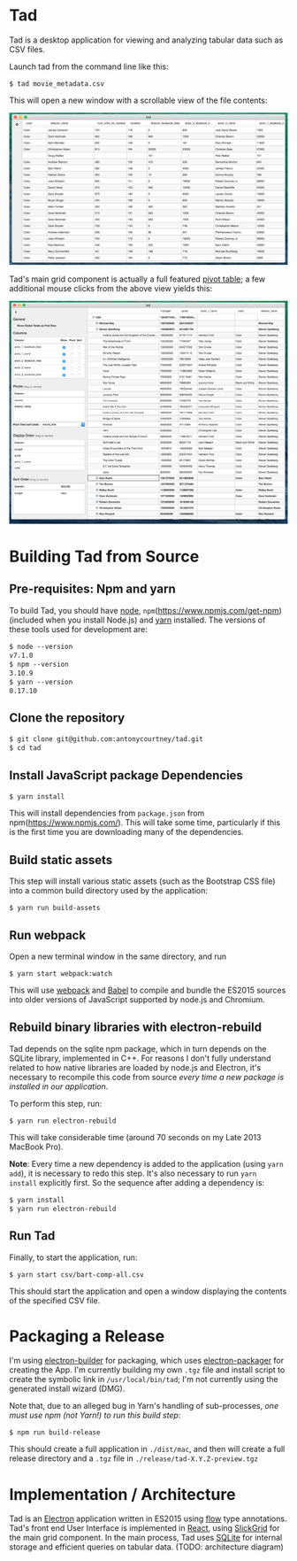 # Tad

Tad is a desktop application for viewing and analyzing tabular data such as CSV files.

Launch tad from the command line like this:

    $ tad movie_metadata.csv

This will open a new window with a scrollable view of the file contents:

![Tad screenshot](doc/screenshots/tad-movies-unpivoted.png "Unpivoted view of CSV file")

Tad's main grid component is actually a full featured
[pivot table](https://en.wikipedia.org/wiki/Pivot_table); a few additional mouse clicks from the above view yields this:

![tad screenshot](doc/screenshots/movie_pivots.png "Movie Metadata with Pivots")

# Building Tad from Source

## Pre-requisites:  Npm and yarn

To build Tad, you should have [node](https://nodejs.org/en/), `npm`(https://www.npmjs.com/get-npm) (included when you install Node.js) and [yarn](https://yarnpkg.com/) installed.  The versions of these tools used for development are:

    $ node --version
    v7.1.0
    $ npm --version
    3.10.9
    $ yarn --version
    0.17.10

## Clone the repository

    $ git clone git@github.com:antonycourtney/tad.git
    $ cd tad

## Install JavaScript package Dependencies

    $ yarn install

This will install dependencies from `package.json` from npm(https://www.npmjs.com/). This will take some time, particularly if this is the first time you are downloading many of the dependencies.

## Build static assets

This step will install various static assets (such as the Bootstrap CSS file) into a common build directory used by the application:

    $ yarn run build-assets

## Run webpack

Open a new terminal window in the same directory, and run

    $ yarn start webpack:watch

This will use [webpack](https://webpack.github.io/) and [Babel](https://babeljs.io/) to compile and bundle the ES2015 sources into older versions of JavaScript supported by node.js and Chromium.

## Rebuild binary libraries with electron-rebuild

Tad depends on the sqlite npm package, which in turn depends on the SQLite library, implemented in C++.  For reasons I don't fully understand related to how native libraries are
loaded by node.js and Electron, it's necessary to recompile this code from source
*every time a new package is installed in our application*.

To perform this step, run:

    $ yarn run electron-rebuild

This will take considerable time (around 70 seconds on my Late 2013 MacBook Pro).

**Note**:  Every time a new dependency is added to the application (using `yarn add`), it is necessary to redo this step.
It's also necessary to run `yarn install` explicitly first. So the sequence after adding a dependency is:

    $ yarn install
    $ yarn run electron-rebuild

## Run Tad

Finally, to start the application, run:

    $ yarn start csv/bart-comp-all.csv

This should start the application and open a window displaying the contents of the specified CSV file.

# Packaging a Release

I'm using   [electron-builder](https://github.com/electron-userland/electron-builder) for packaging, which uses [electron-packager](https://github.com/electron-userland/electron-packager) for creating
the App. I'm currently building my own `.tgz` file and install script to create the symbolic
link in `/usr/local/bin/tad`; I'm not currently using the generated install wizard (DMG).

Note that, due to an alleged bug in Yarn's handling of sub-processes, *one must use npm (not Yarn!) to run this build step*:

    $ npm run build-release

This should create a full application in `./dist/mac`, and then will create a full release directory and a `.tgz` file in `./release/tad-X.Y.Z-preview.tgz`

# Implementation / Architecture

Tad is an [Electron](http://electron.atom.io/) application written in ES2015 using [flow](https://flowtype.org/) type annotations.
Tad's front end User Interface is implemented in [React](https://facebook.github.io/react/), using [SlickGrid](https://github.com/mleibman/SlickGrid) for the main grid component.
In the main process, Tad uses [SQLite](https://sqlite.org/) for internal storage and efficient queries on tabular data.  (TODO: architecture diagram)
